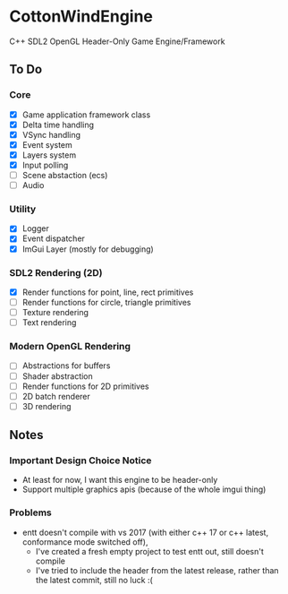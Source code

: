 # CottonWindEngine
C++ SDL2 OpenGL Header-Only Game Engine/Framework
## To Do
### Core
- [x] Game application framework class
- [x] Delta time handling
- [x] VSync handling
- [x] Event system
- [x] Layers system
- [x] Input polling
- [ ] Scene abstaction (ecs)
- [ ] Audio
### Utility
- [x] Logger
- [x] Event dispatcher
- [x] ImGui Layer (mostly for debugging)
### SDL2 Rendering (2D)
- [x] Render functions for point, line, rect primitives
- [ ] Render functions for circle, triangle primitives
- [ ] Texture rendering
- [ ] Text rendering
### Modern OpenGL Rendering
- [ ] Abstractions for buffers
- [ ] Shader abstraction
- [ ] Render functions for 2D primitives
- [ ] 2D batch renderer
- [ ] 3D rendering
## Notes
### Important Design Choice Notice
* At least for now, I want this engine to be header-only
* Support multiple graphics apis (because of the whole imgui thing)
### Problems
* entt doesn't compile with vs 2017 (with either c++ 17 or c++ latest, conformance mode switched off),
  * I've created a fresh empty project to test entt out, still doesn't compile
  * I've tried to include the header from the latest release, rather than the latest commit, still no luck :(
